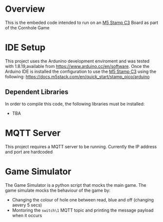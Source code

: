 # Overview
This is the embeded code intended to run on an [M5 Stamp C3](https://docs.m5stack.com/en/core/stamp_c3) Board as part of the Cornhole Game

# IDE Setup
This project uses the Ardunino development enviroment and was tested with 1.8.19,available from <https://www.arduino.cc/en/software>. Once the Arduino IDE is installed the 
configuration to use the [M5 Stamp C3](https://docs.m5stack.com/en/core/stamp_c3) using the following: <https://docs.m5stack.com/en/quick_start/stamp_pico/arduino>

## Dependent Libraries
In order to compile this code, the following libraries must be installed:
- TBA

# MQTT Server
This project requires a MQTT server to be running. Currently the IP address and port are hardcoded

# Game Simulator
The Game Simulator is a python script that mocks the main game. The game simulate mocks the behaviour of the game by:
- Changing the colour of hole one between read, blue and off (changing aevery 5 secs)
- Montoring the ```switch\1``` MQTT topic and printing the message payload when it occurs




